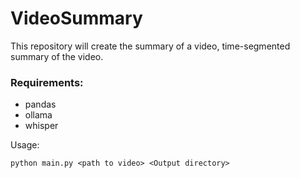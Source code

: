# VideoSummary

This repository will create the summary of a video, time-segmented summary of the video.

### Requirements:
* pandas
* ollama
* whisper

Usage:
```
python main.py <path to video> <Output directory>
```
